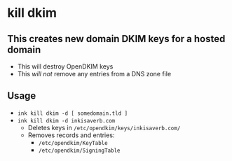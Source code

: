 # kill dkim

## This creates new domain DKIM keys for a hosted domain
- This will destroy OpenDKIM keys
- This *will not* remove any entries from a DNS zone file

## Usage
- `ink kill dkim -d [ somedomain.tld ]`
- `ink kill dkim -d inkisaverb.com`
  - Deletes keys in `/etc/opendkim/keys/inkisaverb.com/`
  - Removes records and entries:
    - `/etc/opendkim/KeyTable`
    - `/etc/opendkim/SigningTable`
